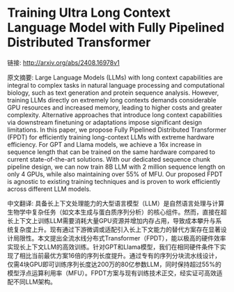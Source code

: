 # Training Ultra Long Context Language Model with Fully Pipelined Distributed Transformer

链接: http://arxiv.org/abs/2408.16978v1

原文摘要:
Large Language Models (LLMs) with long context capabilities are integral to
complex tasks in natural language processing and computational biology, such as
text generation and protein sequence analysis. However, training LLMs directly
on extremely long contexts demands considerable GPU resources and increased
memory, leading to higher costs and greater complexity. Alternative approaches
that introduce long context capabilities via downstream finetuning or
adaptations impose significant design limitations. In this paper, we propose
Fully Pipelined Distributed Transformer (FPDT) for efficiently training
long-context LLMs with extreme hardware efficiency. For GPT and Llama models,
we achieve a 16x increase in sequence length that can be trained on the same
hardware compared to current state-of-the-art solutions. With our dedicated
sequence chunk pipeline design, we can now train 8B LLM with 2 million sequence
length on only 4 GPUs, while also maintaining over 55% of MFU. Our proposed
FPDT is agnostic to existing training techniques and is proven to work
efficiently across different LLM models.

中文翻译:
具备长上下文处理能力的大型语言模型（LLM）是自然语言处理与计算生物学中复杂任务（如文本生成与蛋白质序列分析）的核心组件。然而，直接在超长上下文上训练LLM需要消耗大量GPU资源并增加内存占用，导致成本攀升与系统复杂度上升。现有通过下游微调或适配引入长上下文能力的替代方案存在显著设计局限性。本文提出全流水线分布式Transformer（FPDT），能以极高的硬件效率实现长上下文LLM的高效训练。针对GPT和Llama模型，我们在相同硬件条件下实现了相比当前最优方案16倍的序列长度提升。通过专有的序列分块流水线设计，仅需4块GPU即可训练序列长度达200万的80亿参数LLM，同时保持超过55%的模型浮点运算利用率（MFU）。FPDT方案与现有训练技术正交，经实证可高效适配不同LLM架构。
